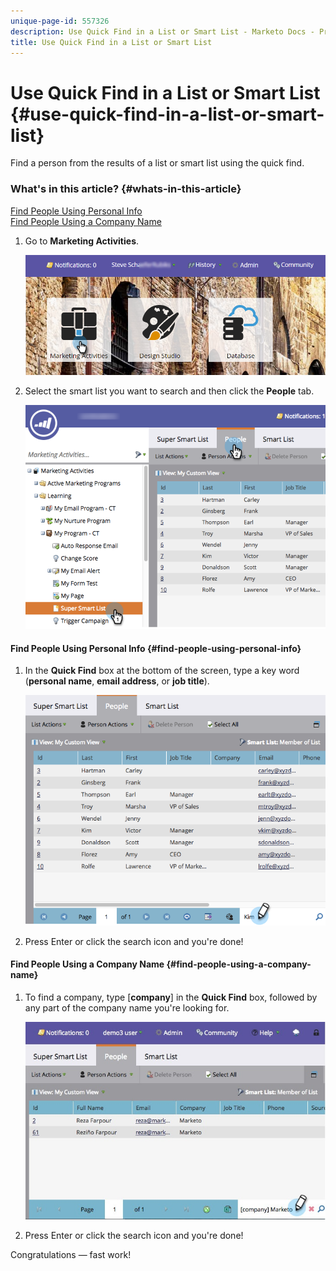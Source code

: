 ```yaml
---
unique-page-id: 557326
description: Use Quick Find in a List or Smart List - Marketo Docs - Product Documentation
title: Use Quick Find in a List or Smart List
---
```


# Use Quick Find in a List or Smart List {#use-quick-find-in-a-list-or-smart-list}

Find a person from the results of a list or smart list using the quick find.

### What's in this article? {#whats-in-this-article}

[Find People Using Personal Info](#find-people-using-personal-info)  
[Find People Using a Company Name](#find-people-using-a-company-name)

1. Go to **Marketing Activities**.

   ![](assets/login-marketing-activities.png)

1. Select the smart list you want to search and then click the **People** tab.

   ![](assets/smartlistpeople.png)

#### Find People Using Personal Info {#find-people-using-personal-info}

1. In the **Quick Find** box at the bottom of the screen, type a key word (**personal name**, **email address**, or **job title**).

   ![](assets/searchpeople.png)

1. Press Enter or click the search icon and you're done!

#### Find People Using a Company Name {#find-people-using-a-company-name}

1. To find a company, type [**company**] in the **Quick Find** box, followed by any part of the company name you're looking for.

   ![](assets/supersmartlistsearch.jpg)

1. Press Enter or click the search icon and you're done!

Congratulations — fast work!
